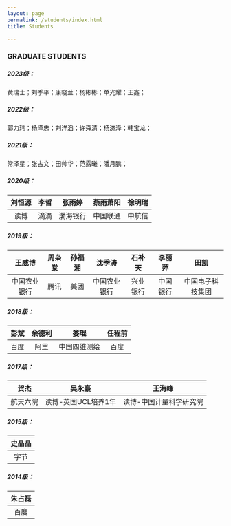 ```yaml
---
layout: page
permalink: /students/index.html
title: Students

---
```


### GRADUATE STUDENTS

##### 2023级：

黄瑞士；刘季平；康晓兰；杨彬彬；单光耀；王鑫；

##### 2022级：

郭力玮；杨泽忠；刘洋滔；许舜清；杨济泽；韩宝龙；

##### 2021级：

常泽星；张占文；田帅华；范露曦；潘月鹏；

##### 2020级：

| 刘恒源 | 李哲 |  张雨婷  | 蔡雨萧阳 | 徐明瑞 |
| :----: | :--: | :------: | :------: | :----: |
|  读博  | 滴滴 | 渤海银行 | 中国联通 | 中航信 |

##### 2019级：

|    王威博    | 周枭棠 | 孙福湘 |    沈季涛    |  石补天  |  李丽萍  |       田凯       |
| :----------: | :----: | :----: | :----------: | :------: | :------: | :--------------: |
| 中国农业银行 |  腾讯  |  美团  | 中国农业银行 | 兴业银行 | 中国银行 | 中国电子科技集团 |

##### 2018级：

| 彭斌 | 余德利 |     娄琨     | 任程前 |
| :--: | :----: | :----------: | :----: |
| 百度 |  阿里  | 中国四维测绘 |  百度  |

##### 2017级：

|   贺杰   |       吴永豪        |         王海峰          |
| :------: | :-----------------: | :---------------------: |
| 航天六院 | 读博-英国UCL培养1年 | 读博-中国计量科学研究院 |

##### 2015级：

| 史晶晶 |
| :----: |
|  字节  |

##### 2014级：

| 朱占磊 |
| :----: |
|  百度  |
